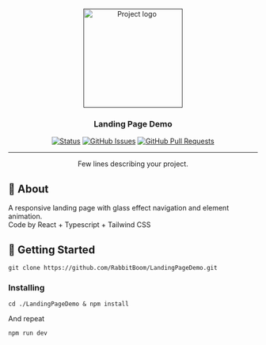 <p align="center">
  <a href="" rel="noopener">
 <img width=200px height=200px src="https://i.imgur.com/6wj0hh6.jpg" alt="Project logo"></a>
</p>

<h3 align="center">Landing Page Demo</h3>

<div align="center">

[![Status](https://img.shields.io/badge/status-active-success.svg)]()
[![GitHub Issues](https://img.shields.io/github/issues/kylelobo/The-Documentation.svg)](https://github.com/RabbitBoom/LandingPageDemo/issues)
[![GitHub Pull Requests](https://img.shields.io/github/issues-pr/kylelobo/The-Documentation-Compendium.svg)](https://github.com/RabbitBoom/LandingPageDemo/pulls)

</div>

---

<p align="center"> Few lines describing your project.
    <br> 
</p>

## 🧐 About <a name = "about"></a>

A responsive landing page with glass effect navigation and element animation.
\
Code by React + Typescript + Tailwind CSS

## 🏁 Getting Started <a name = "getting_started"></a>

```
git clone https://github.com/RabbitBoom/LandingPageDemo.git
```

### Installing

```
cd ./LandingPageDemo & npm install
```

And repeat

```
npm run dev
```

